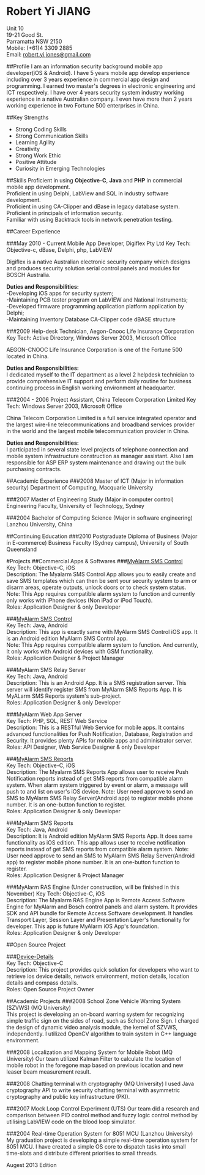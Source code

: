 # Robert Yi JIANG

Unit 10  
19-21 Good St.  
Parramatta NSW 2150  
Mobile: (+61)4 3309 2885  
Email: robert.yi.jones@gmail.com


##Profile
I am an information security background mobile app developer(iOS & Android). I have 5 years mobile app develop experience including over 3 years experience in commercial app design and programming. I earned two master's degrees in electronic engineering and ICT respectively. I have over 4 years security system industry working experience in a native Australian company. I even have more than 2 years working experience in two Fortune 500 enterprises in China. 
 
##Key Strengths
- Strong Coding Skills  
- Strong Communication Skills  
- Learning Agility  
- Creativity  
- Strong Work Ethic  
- Positive Attitude  
- Curiosity in Emerging Technologies  
 
##Skills
Proficient in using **Objective-C**, **Java** and **PHP** in commercial mobile app development.  
Proficient in using Delphi, LabView and SQL in industry software development.  
Proficient in using CA-Clipper and dBase in legacy database system.  
Proficient in principals of information security.   
Familiar with using Backtrack tools in network penetration testing.  
 
##Career Experience

###May 2010 - Current   Mobile App Developer, Digiflex Pty Ltd
Key Tech: Objective-c, dBase, Delphi, php, LabVIEW

Digiflex is a native Australian electronic security company which designs and produces security solution serial control panels and modules for BOSCH Australia.

**Duties and Responsibilities:**  
-Developing iOS apps for security system;   
-Maintaining PCB tester program on LabVIEW and National Instruments;   
-Developed firmware programming application platform application by Delphi;  
-Maintaining Inventory Database CA-Clipper code dBASE structure  

###2009 Help-desk Technician, Aegon-Cnooc Life Insurance Corporation
Key Tech: Active Directory, Windows Server 2003, Microsoft Office

AEGON-CNOOC Life Insurance Corporation is one of the Fortune 500 located in China. 
 
**Duties and Responsibilities:**   
I dedicated myself to the IT department as a level 2 helpdesk technician to provide comprehensive IT support and perform daily routine for business continuing process in English working environment at headquarter.

 
###2004 - 2006 Project Assistant, China Telecom Corporation Limited
Key Tech: Windows Server 2003, Microsoft Office

China Telecom Corporation Limited is a full service integrated operator and the largest wire-line telecommunications and broadband services provider in the world and the largest mobile telecommunication provider in China. 
 
**Duties and Responsibilities:**  
I participated in several state level projects of telephone connection and mobile system infrastructure construction as manager assistant. Also I am responsible for ASP ERP system maintenance and drawing out the bulk purchasing contracts.
 
##Academic Experience
###2008  Master of ICT (Major in information security)
Department of Computing, Macquarie University
 
###2007  Master of Engineering Study (Major in computer control)
Engineering Faculty, University of Technology, Sydney
 
###2004  Bachelor of Computing Science (Major in software engineering)
Lanzhou University, China
 
##Continuing Education
###2010 Postgraduate Diploma of Business (Major in E-commerce)
Business Faculty (Sydney campus), University of South Queensland

#Projects
##Commercial Apps & Softwares
###[MyAlarm SMS Control](https://itunes.apple.com/au/app/myalarm-sms-control/id585238523?mt=8)    
Key Tech: Objective-C, iOS   
Description: The Myalarm SMS Control App allows you to easily create and save SMS templates which can then be sent your security system to arm or disarm areas, operate outputs, unlock doors or to check system status.  
Note: This App requires compatible alarm system to function and currently only works with iPhone devices (Non iPad or iPod Touch).  
Roles: Application Designer & only Developer

###[MyAlarm SMS Control](https://play.google.com/store/apps/details?id=com.myalerm.activities&hl=en)    
Key Tech: Java, Android  
Description: This app is exactly same with MyAlarm SMS Control iOS app. It is an Android edition MyAlarm SMS Control app.   
Note: This App requires compatible alarm system to function. And currently, It 
only works with Android devices with GSM functionality.  
Roles: Application Designer & Project Manager    

###MyAlarm SMS Relay Server   
Key Tech: Java, Android      
Description: This is an Android App. It is a SMS registration server. This server will identify register SMS from MyAlarm SMS Reports App. It is MyALarm SMS Reports system's sub-project.  
Roles: Application Designer & only Developer  

###MyAlarm Web App Server  
Key Tech: PHP, SQL, REST Web Service      
Description: This is a RESTful Web Service for mobile apps. It contains advanced functionalities for Push Notification, Database, Registration and Security. It provides plenty APIs for mobile apps and administrator server.  
Roles:  API Designer, Web Service Designer & only Developer  

###[MyAlarm SMS Reports](https://itunes.apple.com/nz/app/myalarm-sms-reports/id717067982?mt=8)  
Key Tech: Objective-C, iOS    
Description: The Myalarm SMS Reports App allows user to receive Push Notification reports instead of get SMS reports from compatible alarm system. When alarm system triggered by event or alarm, a message will push to and list on user's iOS device. 
Note: User need approve to send an SMS to MyAlarm SMS Relay Server(Android app) to register mobile phone number. It is an one-button function to register.  
Roles: Application Designer & only Developer  

###MyAlarm SMS Reports  
Key Tech: Java, Android      
Description: It is Android edition MyAlarm SMS Reports App. It does same functionality as iOS edition. This app allows user to receive notification reports instead of get SMS reports from compatible alarm system. 
Note: User need approve to send an SMS to MyAlarm SMS Relay Server(Android app) to register mobile phone number. It is an one-button function to register.   
Roles: Application Designer & Project Manager  

###MyAlarm RAS Engine (Under construction, will be finished in this November)
Key Tech: Objective-C, iOS   
Description: The Myalarm RAS Engine App is Remote Access Software Engine for MyAlarm and Bosch control panels and alarm system. It provides SDK and API bundle for Remote Access Software development. It handles Transport Layer, Session Layer and Presentation Layer's functionality for developer. This app is future MyAlarm iOS App's foundation.  
Roles: Application Designer & only Developer  

##Open Source Project 
  
###[Device-Details](https://github.com/robert-yi-jones/Device-Details)   
Key Tech: Objective-C  
Description: This project provides quick solution for developers who want to retrieve ios device details, network environment, motion details, location details and compass details.   
Roles: Open Source Project Owner  
 
##Academic Projects
###2008 School Zone Vehicle Warring System (SZVWS) (MQ University)  
This project is developing an on-board warring system for recognizing simple traffic sign on the sides of road, such as School Zone Sign.  I charged the design of dynamic video analysis module, the kernel of SZVWS, independently. I utilized OpenCV algorithm to train system in C++ language environment. 
 
###2008 Localization and Mapping System for Mobile Robot (MQ University)
Our team utilized Kalman Filter to calculate the location of mobile robot in the foregone map based on previous location and new leaser beam measurement result. 
 
###2008 Chatting terminal with cryptography (MQ University)
I used Java cryptography API to write security chatting terminal with asymmetric cryptography and public key infrastructure (PKI).
 
###2007 Mock Loop Control Experiment (UTS)
Our team did a research and comparison between PID control method and fuzzy logic control method by utilising LabVIEW code on the blood loop simulator.
 
###2004 Real-time Operation System for 8051 MCU (Lanzhou University)
My graduation project is developing a simple real-time operation system for 8051 MCU. I have created a simple OS core to dispatch tasks into small time-slots and distribute different priorities to small threads. 


Augest 2013 Edition
 
 
 
 
